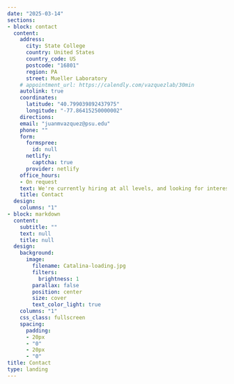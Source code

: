 ```yaml
---
date: "2025-03-14"
sections:
- block: contact
  content:
    address:
      city: State College
      country: United States
      country_code: US
      postcode: "16801"
      region: PA
      street: Mueller Laboratory
    # appointment_url: https://calendly.com/vazquezlab/30min
    autolink: true
    coordinates:
      latitude: "40.799039892437975"
      longitude: "-77.86415250000002"
    directions: 
    email: "juanmvazquez@psu.edu"
    phone: ""
    form:
      formspree:
        id: null
      netlify:
        captcha: true
      provider: netlify
    office_hours:
    - On request
    text: We're currently hiring at all levels, and looking for interested *undergrads*, *grad students*, and *postdocs* to come join the Vazquez Lab!
    title: Contact
  design:
    columns: "1"
- block: markdown
  content:
    subtitle: ""
    text: null
    title: null
  design:
    background:
      image:
        filename: Catalina-loading.jpg
        filters:
          brightness: 1
        parallax: false
        position: center
        size: cover
        text_color_light: true
    columns: "1"
    css_class: fullscreen
    spacing:
      padding:
      - 20px
      - "0"
      - 20px
      - "0"
title: Contact
type: landing
---
```

